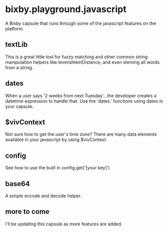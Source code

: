 # bixby.playground.javascript
A Bixby capsule that runs through some of the javascript features on the platform.  

## textLib 
This is a great little tool for fuzzy matching and other common string manipulation helpers like levenshteinDistance, and even steming all words from a string.  

## dates
When a user says '2 weeks from next Tuesday'...the developer creates a datetime expression to handle that.  Use the 'dates.' functions using dates in your capsule.

## $vivContext
Not sure how to get the user's time zone?  There are many data elements available in your javascript by using $vivContext.

## config 
See how to use the built in config.get('[your key]')

## base64
A simple encode and decode helper.

## more to come
I'll be updating this capsule as more features are added.
